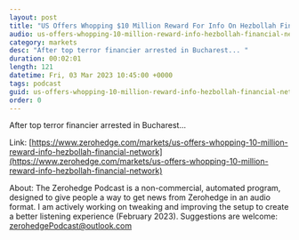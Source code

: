 ```yaml
---
layout: post
title: "US Offers Whopping $10 Million Reward For Info On Hezbollah Financial Network"
audio: us-offers-whopping-10-million-reward-info-hezbollah-financial-network-0
category: markets
desc: "After top terror financier arrested in Bucharest... "
duration: 00:02:01
length: 121
datetime: Fri, 03 Mar 2023 10:45:00 +0000
tags: podcast
guid: us-offers-whopping-10-million-reward-info-hezbollah-financial-network-0
order: 0
---
```

After top terror financier arrested in Bucharest... 

Link: [https://www.zerohedge.com/markets/us-offers-whopping-10-million-reward-info-hezbollah-financial-network](https://www.zerohedge.com/markets/us-offers-whopping-10-million-reward-info-hezbollah-financial-network)

About: The Zerohedge Podcast is a non-commercial, automated program, designed to give people a way to get news from Zerohedge in an audio format.  I am actively working on tweaking and improving the setup to create a better listening experience (February 2023).  Suggestions are welcome: [zerohedgePodcast@outlook.com](mailto:zerohedgePodcast@outlook.com)
